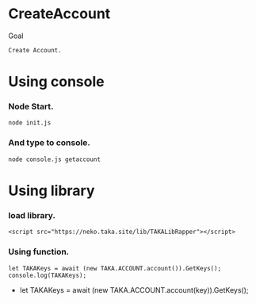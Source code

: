 CreateAccount
====

Goal

	Create Account.

# Using console
### Node Start.

	node init.js


### And type to console.

	node console.js getaccount


# Using library

### load library.

	<script src="https://neko.taka.site/lib/TAKALibRapper"></script>

### Using function.

	let TAKAKeys = await (new TAKA.ACCOUNT.account()).GetKeys();
	console.log(TAKAKeys);

* let TAKAKeys = await (new TAKA.ACCOUNT.account(key)).GetKeys();